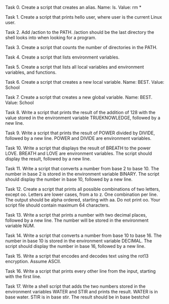 Task 0. Create a script that creates an alias. Name: ls. Value: rm *

Task 1. Create a script that prints hello user, where user is the current Linux user.

Task 2. Add /action to the PATH. /action should be the last directory the shell looks into when looking for a program.

Task 3. Create a script that counts the number of directories in the PATH.

Task 4. Create a script that lists environment variables.

Task 5. Create a script that lists all local variables and environment variables, and functions.

Task 6. Create a script that creates a new local variable. Name: BEST. Value: School

Task 7. Create a script that creates a new global variable. Name: BEST. Value: School

Task 8. Write a script that prints the result of the addition of 128 with the value stored in the environment variable TRUEKNOWLEDGE, followed by a new line.

Task 9. Write a script that prints the result of POWER divided by DIVIDE, followed by a new line. POWER and DIVIDE are environment variables.

Task 10. Write a script that displays the result of BREATH to the power LOVE. BREATH and LOVE are environment variables. The script should display the result, followed by a new line.

Task 11. Write a script that converts a number from base 2 to base 10. The number in base 2 is stored in the environment variable BINARY. The script should display the number in base 10, followed by a new line.

Task 12. Create a script that prints all possible combinations of two letters, except oo. Letters are lower cases, from a to z. One combination per line. The output should be alpha ordered, starting with aa. Do not print oo. Your script file should contain maximum 64 characters.

Task 13. Write a script that prints a number with two decimal places, followed by a new line. The number will be stored in the environment variable NUM.

Task 14. Write a script that converts a number from base 10 to base 16. The number in base 10 is stored in the environment variable DECIMAL. The script should display the number in base 16, followed by a new line.

Task 15. Write a script that encodes and decodes text using the rot13 encryption. Assume ASCII.

Task 16. Write a script that prints every other line from the input, starting with the first line.

Task 17. Write a shell script that adds the two numbers stored in the environment variables WATER and STIR and prints the result. WATER is in base water. STIR is in base stir. The result should be in base bestchol
